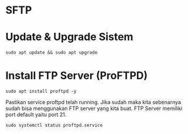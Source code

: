 # SFTP
# Update & Upgrade Sistem
```
sudo apt update && sudo apt upgrade
```
# Install FTP Server (ProFTPD)
```
sudo apt install proftpd -y
```
Pastikan service proftpd telah running. Jika sudah maka kita sebenarnya sudah bisa menggunakan FTP server yang kita buat. FTP Server memiliki port default yaitu port 21.
```
sudo systemctl status proftpd.service
```
